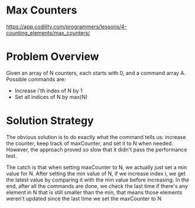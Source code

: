 ---
---
# Max Counters
https://app.codility.com/programmers/lessons/4-counting_elements/max_counters/
# Problem Overview
Given an array of N counters, each starts with 0, and a command array A.
Possible commands are:
* Increase i'th index of N by 1
* Set all indices of N by max(N)

# Solution Strategy
The obvious solution is to do exactly what the command tells us: increase the counter, keep track of maxCounter, and set it to N when needed. However, the approach proved so slow that it didn't pass the performance test.

The catch is that when setting maxCounter to N, we actually just set a min value for N. After setting the min value of N, if we increase index i, we get the latest value by comparing it with the min value before increasing. In the end, after all the commands are done, we check the last time if there's any element in N that is still smaller than the min, that means those elements weren't updated since the last time we set the maxCounter to N
